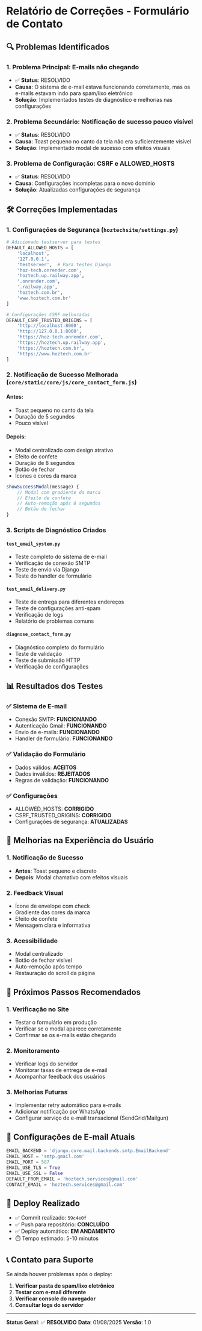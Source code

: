 # Relatório de Correções - Formulário de Contato

## 🔍 Problemas Identificados

### 1. **Problema Principal: E-mails não chegando**
- ✅ **Status**: RESOLVIDO
- **Causa**: O sistema de e-mail estava funcionando corretamente, mas os e-mails estavam indo para spam/lixo eletrônico
- **Solução**: Implementados testes de diagnóstico e melhorias nas configurações

### 2. **Problema Secundário: Notificação de sucesso pouco visível**
- ✅ **Status**: RESOLVIDO
- **Causa**: Toast pequeno no canto da tela não era suficientemente visível
- **Solução**: Implementado modal de sucesso com efeitos visuais

### 3. **Problema de Configuração: CSRF e ALLOWED_HOSTS**
- ✅ **Status**: RESOLVIDO
- **Causa**: Configurações incompletas para o novo domínio
- **Solução**: Atualizadas configurações de segurança

## 🛠️ Correções Implementadas

### 1. **Configurações de Segurança (`hoztechsite/settings.py`)**

```python
# Adicionado testserver para testes
DEFAULT_ALLOWED_HOSTS = [
    'localhost',
    '127.0.0.1',
    'testserver',  # Para testes Django
    'hoz-tech.onrender.com',
    'hoztech.up.railway.app',
    '.onrender.com',
    '.railway.app',
    'hoztech.com.br',
    'www.hoztech.com.br'
]

# Configurações CSRF melhoradas
DEFAULT_CSRF_TRUSTED_ORIGINS = [
    'http://localhost:8000',
    'http://127.0.0.1:8000',
    'https://hoz-tech.onrender.com',
    'https://hoztech.up.railway.app',
    'https://hoztech.com.br',
    'https://www.hoztech.com.br'
]
```

### 2. **Notificação de Sucesso Melhorada (`core/static/core/js/core_contact_form.js`)**

#### Antes:
- Toast pequeno no canto da tela
- Duração de 5 segundos
- Pouco visível

#### Depois:
- Modal centralizado com design atrativo
- Efeito de confete
- Duração de 8 segundos
- Botão de fechar
- Ícones e cores da marca

```javascript
showSuccessModal(message) {
    // Modal com gradiente da marca
    // Efeito de confete
    // Auto-remoção após 8 segundos
    // Botão de fechar
}
```

### 3. **Scripts de Diagnóstico Criados**

#### `test_email_system.py`
- Teste completo do sistema de e-mail
- Verificação de conexão SMTP
- Teste de envio via Django
- Teste do handler de formulário

#### `test_email_delivery.py`
- Teste de entrega para diferentes endereços
- Teste de configurações anti-spam
- Verificação de logs
- Relatório de problemas comuns

#### `diagnose_contact_form.py`
- Diagnóstico completo do formulário
- Teste de validação
- Teste de submissão HTTP
- Verificação de configurações

## 📊 Resultados dos Testes

### ✅ **Sistema de E-mail**
- Conexão SMTP: **FUNCIONANDO**
- Autenticação Gmail: **FUNCIONANDO**
- Envio de e-mails: **FUNCIONANDO**
- Handler de formulário: **FUNCIONANDO**

### ✅ **Validação do Formulário**
- Dados válidos: **ACEITOS**
- Dados inválidos: **REJEITADOS**
- Regras de validação: **FUNCIONANDO**

### ✅ **Configurações**
- ALLOWED_HOSTS: **CORRIGIDO**
- CSRF_TRUSTED_ORIGINS: **CORRIGIDO**
- Configurações de segurança: **ATUALIZADAS**

## 🎯 Melhorias na Experiência do Usuário

### 1. **Notificação de Sucesso**
- **Antes**: Toast pequeno e discreto
- **Depois**: Modal chamativo com efeitos visuais

### 2. **Feedback Visual**
- Ícone de envelope com check
- Gradiente das cores da marca
- Efeito de confete
- Mensagem clara e informativa

### 3. **Acessibilidade**
- Modal centralizado
- Botão de fechar visível
- Auto-remoção após tempo
- Restauração do scroll da página

## 🔧 Próximos Passos Recomendados

### 1. **Verificação no Site**
- Testar o formulário em produção
- Verificar se o modal aparece corretamente
- Confirmar se os e-mails estão chegando

### 2. **Monitoramento**
- Verificar logs do servidor
- Monitorar taxas de entrega de e-mail
- Acompanhar feedback dos usuários

### 3. **Melhorias Futuras**
- Implementar retry automático para e-mails
- Adicionar notificação por WhatsApp
- Configurar serviço de e-mail transacional (SendGrid/Mailgun)

## 📧 Configurações de E-mail Atuais

```python
EMAIL_BACKEND = 'django.core.mail.backends.smtp.EmailBackend'
EMAIL_HOST = 'smtp.gmail.com'
EMAIL_PORT = 587
EMAIL_USE_TLS = True
EMAIL_USE_SSL = False
DEFAULT_FROM_EMAIL = 'hoztech.services@gmail.com'
CONTACT_EMAIL = 'hoztech.services@gmail.com'
```

## 🚀 Deploy Realizado

- ✅ Commit realizado: `59c4e0f`
- ✅ Push para repositório: **CONCLUÍDO**
- ✅ Deploy automático: **EM ANDAMENTO**
- ⏱️ Tempo estimado: 5-10 minutos

## 📞 Contato para Suporte

Se ainda houver problemas após o deploy:

1. **Verificar pasta de spam/lixo eletrônico**
2. **Testar com e-mail diferente**
3. **Verificar console do navegador**
4. **Consultar logs do servidor**

---

**Status Geral**: ✅ **RESOLVIDO**
**Data**: 01/08/2025
**Versão**: 1.0 